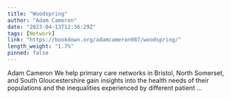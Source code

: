 ```yaml
---
title: "Woodspring"
author: "Adam Cameron"
date: "2023-04-13T12:36:29Z"
tags: [Network]
link: "https://bookdown.org/adamcameron987/woodspring/"
length_weight: "1.7%"
pinned: false
---
```


Adam Cameron We help primary care networks in Bristol, North Somerset, and South Gloucestershire gain insights into the health needs of their populations and the inequalities experienced by different patient ...
